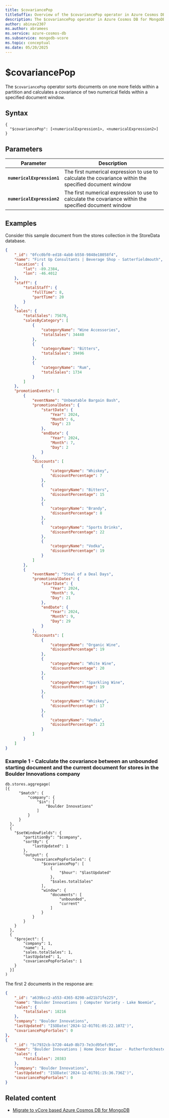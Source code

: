 ```yaml
---
title: $covariancePop
titleSuffix: Overview of the $covariancePop operator in Azure Cosmos DB for MongoDB vCore
description: The $covariancePop operator in Azure Cosmos DB for MongoDB vCore returns the covariance of two numerical expressions
author: abinav2307
ms.author: abramees
ms.service: azure-cosmos-db
ms.subservice: mongodb-vcore
ms.topic: conceptual
ms.date: 05/20/2025
---
```


# $covariancePop

The `$covariancePop` operator sorts documents on one more fields within a partition and calculates a covariance of two numerical fields within a specified document window.

## Syntax

```mongodb
{
  "$covariancePop": [<numericalExpression1>, <numericalExpression2>]
}
```

## Parameters

| Parameter | Description |
| --- | --- |
| **`numericalExpression1`** | The first numerical expression to use to calculate the covariance within the specified document window|
| **`numericalExpression2`** | The first numerical expression to use to calculate the covariance within the specified document window|

## Examples

Consider this sample document from the stores collection in the StoreData database.

```json
{
    "_id": "0fcc0bf0-ed18-4ab8-b558-9848e18058f4",
    "name": "First Up Consultants | Beverage Shop - Satterfieldmouth",
    "location": {
        "lat": -89.2384,
        "lon": -46.4012
    },
    "staff": {
        "totalStaff": {
            "fullTime": 8,
            "partTime": 20
        }
    },
    "sales": {
        "totalSales": 75670,
        "salesByCategory": [
            {
                "categoryName": "Wine Accessories",
                "totalSales": 34440
            },
            {
                "categoryName": "Bitters",
                "totalSales": 39496
            },
            {
                "categoryName": "Rum",
                "totalSales": 1734
            }
        ]
    },
    "promotionEvents": [
        {
            "eventName": "Unbeatable Bargain Bash",
            "promotionalDates": {
                "startDate": {
                    "Year": 2024,
                    "Month": 6,
                    "Day": 23
                },
                "endDate": {
                    "Year": 2024,
                    "Month": 7,
                    "Day": 2
                }
            },
            "discounts": [
                {
                    "categoryName": "Whiskey",
                    "discountPercentage": 7
                },
                {
                    "categoryName": "Bitters",
                    "discountPercentage": 15
                },
                {
                    "categoryName": "Brandy",
                    "discountPercentage": 8
                },
                {
                    "categoryName": "Sports Drinks",
                    "discountPercentage": 22
                },
                {
                    "categoryName": "Vodka",
                    "discountPercentage": 19
                }
            ]
        },
        {
            "eventName": "Steal of a Deal Days",
            "promotionalDates": {
                "startDate": {
                    "Year": 2024,
                    "Month": 9,
                    "Day": 21
                },
                "endDate": {
                    "Year": 2024,
                    "Month": 9,
                    "Day": 29
                }
            },
            "discounts": [
                {
                    "categoryName": "Organic Wine",
                    "discountPercentage": 19
                },
                {
                    "categoryName": "White Wine",
                    "discountPercentage": 20
                },
                {
                    "categoryName": "Sparkling Wine",
                    "discountPercentage": 19
                },
                {
                    "categoryName": "Whiskey",
                    "discountPercentage": 17
                },
                {
                    "categoryName": "Vodka",
                    "discountPercentage": 23
                }
            ]
        }
    ]
}
```

### Example 1 - Calculate the covariance between an unbounded starting document and the current document for stores in the Boulder Innovations company 

```mongodb
db.stores.aggregage(
[{
      "$match": {
          "company": {
              "$in": [
                  "Boulder Innovations"
              ]
          }
      }
  },
  {
    "$setWindowFields": {
        "partitionBy": "$company",
        "sortBy": {
            "lastUpdated": 1
        },
        "output": {
            "covariancePopForSales": {
                "$covariancePop": [
                    {
                        "$hour": "$lastUpdated"
                    },
                    "$sales.totalSales"
                ],
                "window": {
                    "documents": [
                        "unbounded",
                        "current"
                    ]
                }
            }
        }
    }
  },
  {
    "$project": {
        "company": 1,
        "name": 1,
        "sales.totalSales": 1,
        "lastUpdated": 1,
        "covariancePopForSales": 1
    }
  }]
)
```

The first 2 documents in the response are:

```json
{
    "_id": "a639bcc2-a553-4365-8298-ad21b71fe225",
    "name": "Boulder Innovations | Computer Variety - Lake Noemie",
    "sales": {
        "totalSales": 18216
    },
    "company": "Boulder Innovations",
    "lastUpdated": "ISODate('2024-12-01T01:05:22.107Z')",
    "covariancePopForSales": 0
},
{
    "_id": "5c7932cb-b720-44a9-8b73-7e3cd95efc99",
    "name": "Boulder Innovations | Home Decor Bazaar - Rutherfordchester",
    "sales": {
        "totalSales": 20383
    },
    "company": "Boulder Innovations",
    "lastUpdated": "ISODate('2024-12-01T01:15:36.736Z')",
    "covariancePopForSales": 0
}
```

## Related content

- [Migrate to vCore based Azure Cosmos DB for MongoDB](https://aka.ms/migrate-to-azure-cosmosdb-for-mongodb-vcore)
